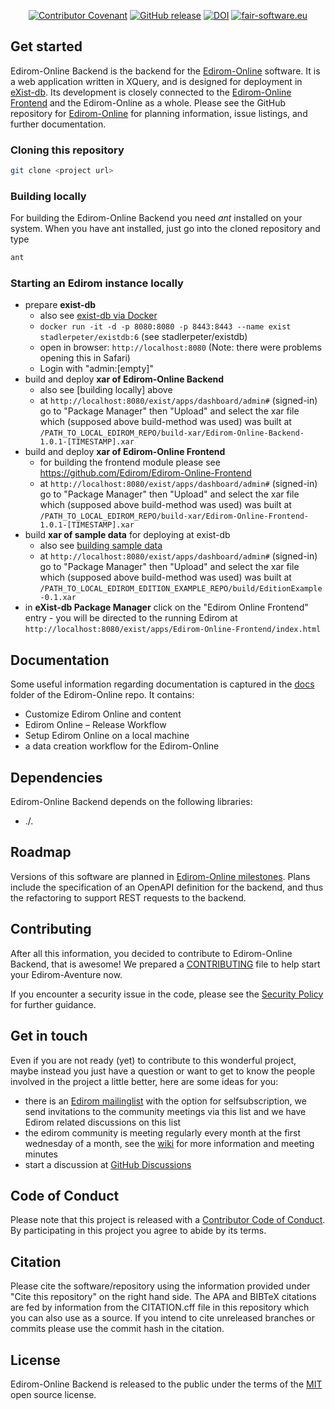 <div align="center">

[![Contributor Covenant](https://img.shields.io/badge/Contributor%20Covenant-2.1-4baaaa.svg)](CODE_OF_CONDUCT.md)
[![GitHub release](https://img.shields.io/github/v/release/Edirom/Edirom-Online-Backend.svg)](https://github.com/Edirom/Edirom-Online-Backend/releases)
[![DOI](https://zenodo.org/badge/DOI/10.5281/zenodo.14998458.svg)](https://doi.org/10.5281/zenodo.14998458)
[![fair-software.eu](https://img.shields.io/badge/fair--software.eu-%E2%97%8F%20%20%E2%97%8F%20%20%E2%97%8B%20%20%E2%97%8F%20%20%E2%97%8B-orange)](https://fair-software.eu)

</div>


## Get started

Edirom-Online Backend is the backend for the [Edirom-Online](https://github.com/Edirom/Edirom-Online) software.  It is a web application written in XQuery, and is designed for deployment in [eXist-db]. Its development is closely connected to the [Edirom-Online Frontend](https://github.com/Edirom/Edirom-Online-Frontend) and the Edirom-Online as a whole. Please see the GitHub repository for [Edirom-Online](https://github.com/Edirom/Edirom-Online) for planning information, issue listings, and further documentation. 

### Cloning this repository

```bash
git clone <project url>
```

### Building locally

For building the Edirom-Online Backend you need *ant* installed on your system. 
When you have ant installed, just go into the cloned repository and type

```bash
ant
```

### Starting an Edirom instance locally

* prepare **exist-db**
  * also see [exist-db via Docker]
  * `docker run -it -d -p 8080:8080 -p 8443:8443 --name exist stadlerpeter/existdb:6` (see stadlerpeter/existdb)
  * open in browser: `http://localhost:8080` (Note: there were problems opening this in Safari)
  * Login with "admin:[empty]"
* build and deploy **xar of Edirom-Online Backend**
  * also see [building locally] above
  * at `http://localhost:8080/exist/apps/dashboard/admin#` (signed-in) go to "Package Manager" then "Upload" and select the xar file which (supposed above build-method was used) was built at `/PATH_TO_LOCAL_EDIROM_REPO/build-xar/Edirom-Online-Backend-1.0.1-[TIMESTAMP].xar`
* build and deploy **xar of Edirom-Online Frontend**
  * for building the frontend module please see https://github.com/Edirom/Edirom-Online-Frontend
  * at `http://localhost:8080/exist/apps/dashboard/admin#` (signed-in) go to "Package Manager" then "Upload" and select the xar file which (supposed above build-method was used) was built at `/PATH_TO_LOCAL_EDIROM_REPO/build-xar/Edirom-Online-Frontend-1.0.1-[TIMESTAMP].xar`
* build **xar of sample data** for deploying at exist-db
  * also see [building sample data]
  * at `http://localhost:8080/exist/apps/dashboard/admin#` (signed-in) go to "Package Manager" then "Upload" and select the xar file which (supposed above build-method was used) was built at `/PATH_TO_LOCAL_EDIROM_EDITION_EXAMPLE_REPO/build/EditionExample-0.1.xar`
* in **eXist-db Package Manager** click on the "Edirom Online Frontend" entry - you will be directed to the running Edirom at `http://localhost:8080/exist/apps/Edirom-Online-Frontend/index.html`

## Documentation

Some useful information regarding documentation is captured in the [docs](https://github.com/Edirom/Edirom-Online/tree/develop/docs) folder of the Edirom-Online repo. It contains:
* Customize Edirom Online and content
* Edirom Online – Release Workflow
* Setup Edirom Online on a local machine
* a data creation workflow for the Edirom-Online

## Dependencies

Edirom-Online Backend depends on the following libraries:

* ./.


## Roadmap

Versions of this software are planned in [Edirom-Online milestones](https://github.com/Edirom/Edirom-Online/milestones). 
Plans include the specification of an OpenAPI definition for the backend, and thus the refactoring to support REST requests to the backend.

## Contributing

After all this information, you decided to contribute to Edirom-Online Backend, that is awesome! We prepared a [CONTRIBUTING] file to help start your Edirom-Aventure now.

If you encounter a security issue in the code, please see the [Security Policy](.github/SECURITY.md) for further guidance.

## Get in touch

Even if you are not ready (yet) to contribute to this wonderful project, maybe instead you just have a question or want to get to know the people involved in the project a little better, here are some ideas for you: 
* there is an [Edirom mailinglist] with the option for selfsubscription, we send invitations to the community meetings via this list and we have Edirom related discussions on this list
* the edirom community is meeting regularly every month at the first wednesday of a month, see the [wiki] for more information and meeting minutes
* start a discussion at [GitHub Discussions]

## Code of Conduct

Please note that this project is released with a [Contributor Code of Conduct]. By participating in this project you agree to abide by its terms.

## Citation

Please cite the software/repository using the information provided under "Cite this repository" on the right hand side. The APA and BIBTeX citations are fed by information from the CITATION.cff file in this repository which you can also use as a source.
If you intend to cite unreleased branches or commits please use the commit hash in the citation. 

## License

Edirom-Online Backend is released to the public under the terms of the [MIT] open source license.

[Musikwissenschaftliches Seminar Detmold/Paderborn]: https://www.muwi-detmold-paderborn.de/
[TEI]: https://tei-c.org/
[MEI]: https://music-encoding.org/
[Virtueller Forschungsverbund Edirom]: https://github.com/Edirom 
[Paderborn University]: https://www.uni-paderborn.de/en/
[Entwicklung von Werkzeugen für digitale Formen wissenschaftlich-kritischer Musikeditionen]: https://edirom.de/edirom-projekt/
[eXist-db]: https://exist-db.org/
[Verovio]: https://www.verovio.org/index.xhtml
[docs]: /docs
[Edirom-Online milestones]: https://github.com/Edirom/Edirom-Online/milestones
[CONTRIBUTING]: CONTRIBUTING.md
[bwbohl/sencha-cmd]: https://github.com/bwbohl/sencha-cmd/pkgs/container/sencha-cmd
[exist-db via Docker]: https://exist-db.org/exist/apps/doc/docker
[building sample data]: https://github.com/Edirom/EditionExample?tab=readme-ov-file#building
[Edirom mailinglist]: https://lists.uni-paderborn.de/mailman/listinfo/edirom-l
[wiki]: https://github.com/Edirom/Edirom-Online/wiki
[GitHub Discussions]: https://github.com/Edirom/Edirom-Online/discussions
[Contributor Code of Conduct]: CODE_OF_CONDUCT.md
[MIT]: https://opensource.org/license/mit
[ANT build file]: https://github.com/Edirom/Edirom-Online-Backend/blob/develop/build.xml
